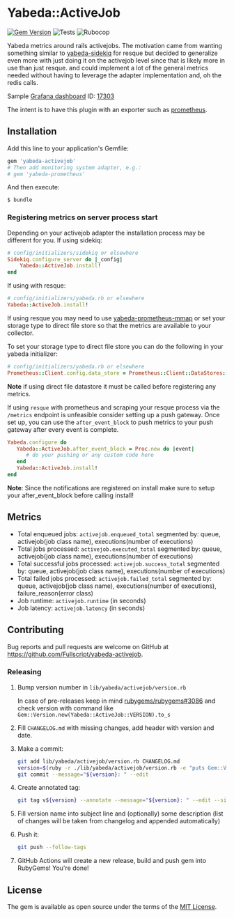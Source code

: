 # Yabeda::ActiveJob
[![Gem Version](https://badge.fury.io/rb/yabeda-activejob.svg)](https://badge.fury.io/rb/yabeda-activejob)
![Tests](https://github.com/Fullscript/yabeda-activejob/actions/workflows/test.yml/badge.svg)
![Rubocop](https://github.com/Fullscript/yabeda-activejob/actions/workflows/lint.yml/badge.svg)

Yabeda metrics around rails activejobs. The motivation came from wanting something similar to [yabeda-sidekiq](https://github.com/yabeda-rb/yabeda-sidekiq) for
resque but decided to generalize even more with just doing it on the activejob level since that is likely more in use
than just resque. and could implement a lot of the general metrics needed without having to leverage the adapter
implementation and, oh the redis calls. 

Sample [Grafana dashboard](https://grafana.com/grafana/dashboards/17303) ID: [17303](https://grafana.com/grafana/dashboards/17303)

The intent is to have this plugin with an exporter such as [prometheus](https://github.com/yabeda-rb/yabeda-prometheus).

## Installation
Add this line to your application's Gemfile:

```ruby
gem 'yabeda-activejob'
# Then add monitoring system adapter, e.g.:
# gem 'yabeda-prometheus'
```

And then execute:

    $ bundle
### Registering metrics on server process start
Depending on your activejob adapter the installation process may be different for you. If using sidekiq:
```ruby
# config/initializers/sidekiq or elsewhere
Sidekiq.configure_server do |_config|
    Yabeda::ActiveJob.install!
end
```

If using with resque:
```ruby
# config/initializers/yabeda.rb or elsewhere
Yabeda::ActiveJob.install!
```
If using resque you may need to use [yabeda-prometheus-mmap](https://github.com/yabeda-rb/yabeda-prometheus-mmap) or set your storage type to direct file store so that the metrics are available
to your collector. 

To set your storage type to direct file store you can do the following in your yabeda initializer: 

```ruby
# config/initializers/yabeda.rb or elsewhere
Prometheus::Client.config.data_store = Prometheus::Client::DataStores::DirectFileStore.new(dir: "/tmp")
```

**Note** if using direct file datastore it must be called before registering any metrics. 

If using `resque` with prometheus and scraping your resque process via the `/metrics` endpoint is unfeasible consider setting up a
push gateway. Once set up, you can use the `after_event_block` to push metrics to your push gateway after every event is
complete.

````ruby
Yabeda.configure do
   Yabeda::ActiveJob.after_event_block = Proc.new do |event|
      # do your pushing or any custom code here
   end
   Yabeda::ActiveJob.install!
end
````

**Note**: Since the notifications are registered on install make sure to setup your after_event_block before calling install!

## Metrics

- Total enqueued jobs: `activejob.enqueued_total` segmented by: queue, activejob(job class name), executions(number of executions)
- Total jobs processed: `activejob.executed_total` segmented by: queue, activejob(job class name), executions(number of executions)
- Total successful jobs processed: `activejob.success_total` segmented by: queue, activejob(job class name), executions(number of executions)
- Total failed jobs processed: `activejob.failed_total` segmented by: queue, activejob(job class name), executions(number of executions), failure_reason(error class)
- Job runtime: `activejob.runtime` (in seconds)
- Job latency: `activejob.latency` (in seconds)

## Contributing

Bug reports and pull requests are welcome on GitHub at https://github.com/Fullscript/yabeda-activejob.

### Releasing

1. Bump version number in `lib/yabeda/activejob/version.rb`

   In case of pre-releases keep in mind [rubygems/rubygems#3086](https://github.com/rubygems/rubygems/issues/3086) and check version with command like `Gem::Version.new(Yabeda::ActiveJob::VERSION).to_s`

2. Fill `CHANGELOG.md` with missing changes, add header with version and date.

3. Make a commit:

   ```sh
   git add lib/yabeda/activejob/version.rb CHANGELOG.md
   version=$(ruby -r ./lib/yabeda/activejob/version.rb -e "puts Gem::Version.new(Yabeda::ActiveJob::VERSION)")
   git commit --message="${version}: " --edit
   ```

4. Create annotated tag:

   ```sh
   git tag v${version} --annotate --message="${version}: " --edit --sign
   ```

5. Fill version name into subject line and (optionally) some description (list of changes will be taken from changelog and appended automatically)

6. Push it:

   ```sh
   git push --follow-tags
   ```

7. GitHub Actions will create a new release, build and push gem into RubyGems! You're done!

## License

The gem is available as open source under the terms of the [MIT License](https://opensource.org/licenses/MIT).

[Yabeda-sidekiq]: https://github.com/yabeda-rb/yabeda-sidekiq "Inspiration for this gem"
[yabeda]: https://github.com/yabeda-rb/yabeda
[yabeda-prometheus]: https://github.com/yabeda-rb/yabeda-prometheus
